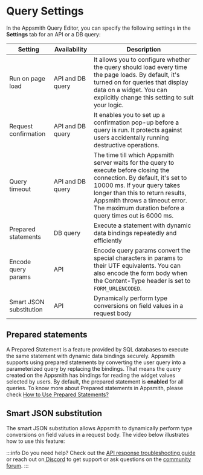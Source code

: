 # Query Settings

In the Appsmith Query Editor, you can specify the following settings in the **Settings** tab for an API or a DB query:

|Setting   | Availability  | Description  |
|----------|---------------|--------------|
| Run on page load  | API and DB query  | It allows you to configure whether the query should load every time the page loads. By default, it's turned on for queries that display data on a widget. You can explicitly change this setting to suit your logic.   |
| Request confirmation  | API and DB query  | It enables you to set up a confirmation pop-up before a query is run. It protects against users accidentally running destructive operations.  |
| Query timeout  | API and DB query  | The time till which Appsmith server waits for the query to execute before closing the connection. By default, it's set to 10000 ms. If your query takes longer than this to return results, Appsmith throws a timeout error. The maximum duration before a query times out is 6000 ms.  |
| Prepared statements | DB query | Execute a statement with dynamic data bindings repeatedly and efficiently |
| Encode query params  | API  | Encode query params convert the special characters in params to their UTF equivalents. You can also encode the form body when the Content-Type header is set to `FORM_URLENCODED`. |
| Smart JSON substitution  | API   | Dynamically perform type conversions on field values in a request body  |

## Prepared statements

A Prepared Statement is a feature provided by SQL databases to execute the same statement with dynamic data bindings securely. Appsmith supports using prepared statements by converting the user query into a parameterized query by replacing the bindings. That means the query created on the Appsmith has bindings for reading the widget values selected by users. By default, the prepared statement is **enabled** for all queries. To know more about Prepared statements in Appsmith, please check [How to Use Prepared Statements?](/data/concepts/how-to-use-prepared-statements)

## Smart JSON substitution

The smart JSON substitution allows Appsmith to dynamically perform type conversions on field values in a request body. The video below illustrates how to use this feature:

<VideoEmbed host="youtube" videoId="-Z3y-pdNhXc" title="How to use smart JSON substitution" caption="How to use smart JSON substitution"/>

:::info
Do you need help? Check out the [API response troubleshooting guide](/help-and-support/troubleshooting-guide/query-errors) or reach out on[ Discord](https://discord.com/invite/rBTTVJp) to get support or ask questions on the [community forum](https://community.appsmith.com/).
:::
